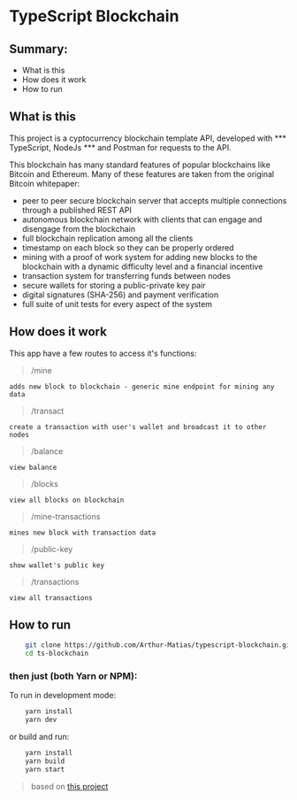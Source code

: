# TypeScript Blockchain

## Summary:

 - What is this
 - How does it work
 - How to run

## What is this

This project is a cyptocurrency blockchain template API, developed with *** TypeScript, NodeJs *** and Postman for requests to the API.

This blockchain has many standard features of popular blockchains like Bitcoin and Ethereum. Many of these features are taken from the original Bitcoin whitepaper:

 - peer to peer secure blockchain server that accepts multiple connections through a published REST API
 - autonomous blockchain network with clients that can engage and disengage from the blockchain
 - full blockchain replication among all the clients
 - timestamp on each block so they can be properly ordered
 - mining with a proof of work system for adding new blocks to the blockchain with a dynamic difficulty level and a financial incentive
 - transaction system for transferring funds between nodes
 - secure wallets for storing a public-private key pair
 - digital signatures (SHA-256) and payment verification
 - full suite of unit tests for every aspect of the system

## How does it work

This app have a few routes to access it's functions:

> /mine

    adds new block to blockchain - generic mine endpoint for mining any data

> /transact

    create a transaction with user's wallet and broadcast it to other nodes

> /balance

    view balance

> /blocks

    view all blocks on blockchain

> /mine-transactions

    mines new block with transaction data

> /public-key

    show wallet's public key

> /transactions

    view all transactions

## How to run

```bash
    git clone https://github.com/Arthur-Matias/typescript-blockchain.git
    cd ts-blockchain
```

### then just (both Yarn or NPM):

To run in development mode:

```bash
    yarn install
    yarn dev
```

or build and run:

```bash
    yarn install
    yarn build
    yarn start
```

> based on [this project](https://github.com/gomisha/blockchain)